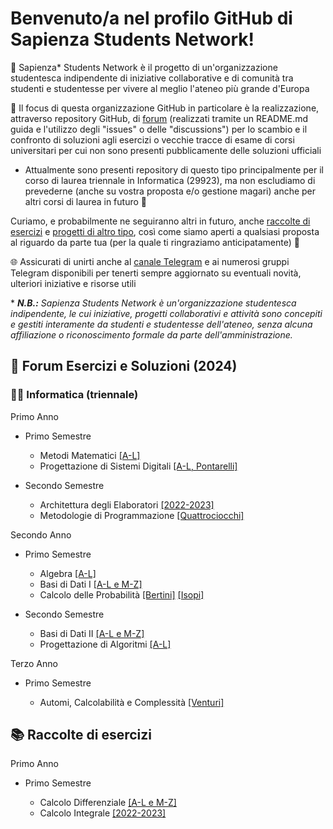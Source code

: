 # Benvenuto/a nel profilo GitHub di Sapienza Students Network!

🚀 Sapienza* Students Network è il progetto di un'organizzazione studentesca indipendente di iniziative collaborative e di comunità tra studenti e studentesse per vivere al meglio l'ateneo più grande d'Europa

💬 Il focus di questa organizzazione GitHub in particolare è la realizzazione, attraverso repository GitHub, di [forum](#-forum-esercizi-e-soluzioni-2024) (realizzati tramite un README.md guida e l'utilizzo degli "issues" o delle "discussions") per lo scambio e il confronto di soluzioni agli esercizi o vecchie tracce di esame di corsi universitari per cui non sono presenti pubblicamente delle soluzioni ufficiali

- Attualmente sono presenti repository di questo tipo principalmente per il corso di laurea triennale in Informatica (29923), ma non escludiamo di prevederne (anche su vostra proposta e/o gestione magari) anche per altri corsi di laurea in futuro 👀

Curiamo, e probabilmente ne seguiranno altri in futuro, anche [raccolte di esercizi](#-raccolte-di-esercizi) e [progetti di altro tipo](#-altri-progetti-interessanti), così come siamo aperti a qualsiasi proposta al riguardo da parte tua (per la quale ti ringraziamo anticipatamente) 🙂

🌐 Assicurati di unirti anche al [canale Telegram](https://t.me/SapienzaStudentsNetwork) e ai numerosi gruppi Telegram disponibili per tenerti sempre aggiornato su eventuali novità, ulteriori iniziative e risorse utili

\* _**N.B.:** Sapienza Students Network è un'organizzazione studentesca indipendente, le cui iniziative, progetti collaborativi e attività sono concepiti e gestiti interamente da studenti e studentesse dell'ateneo, senza alcuna affiliazione o riconoscimento formale da parte dell'amministrazione._

## 💬 Forum Esercizi e Soluzioni (2024)

### 👨‍💻 Informatica (triennale)

Primo Anno
- Primo Semestre

  - Metodi Matematici [[A-L]](https://github.com/sapienzastudentsnetwork/mmi2122)
  - Progettazione di Sistemi Digitali [[A-L, Pontarelli]](https://github.com/sapienzastudentsnetwork/psd2223)

- Secondo Semestre
  
  - Architettura degli Elaboratori [[2022-2023]](https://github.com/sapienzastudentsnetwork/archelab2223)
  - Metodologie di Programmazione [[Quattrociocchi]](https://github.com/sapienzastudentsnetwork/mdp2223)

Secondo Anno
- Primo Semestre

  - Algebra [[A-L]](https://github.com/sapienzastudentsnetwork/algebra2324)
  - Basi di Dati I [[A-L e M-Z]](https://github.com/sapienzastudentsnetwork/bdi2324)
  - Calcolo delle Probabilità [[Bertini]](https://github.com/sapienzastudentsnetwork/calcprob2324) [[Isopi]](https://github.com/sapienzastudentsnetwork/calcprob2223)

- Secondo Semestre

  - Basi di Dati II [[A-L e M-Z]](https://github.com/sapienzastudentsnetwork/bdii2223)
  - Progettazione di Algoritmi [[A-L]](https://github.com/sapienzastudentsnetwork/progalg2324)

Terzo Anno
- Primo Semestre

  - Automi, Calcolabilità e Complessità [[Venturi]](https://github.com/sapienzastudentsnetwork/acc2324)

## 📚 Raccolte di esercizi

Primo Anno
- Primo Semestre

  - Calcolo Differenziale [[A-L e M-Z]](https://github.com/sapienzastudentsnetwork/calcdiff2324)
  - Calcolo Integrale [[2022-2023]](https://github.com/sapienzastudentsnetwork/calcint2223)
